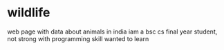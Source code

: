 # wildlife
web page with data about animals in india 
iam a bsc cs final year student, not strong with programming skill wanted to learn 
